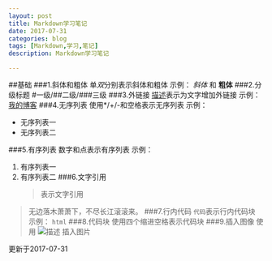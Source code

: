 ```yaml
---
layout: post
title: Markdown学习笔记
date: 2017-07-31
categories: blog
tags: [Markdown,学习,笔记]
description: Markdown学习笔记

---
```

##基础
###1.斜体和粗体
    单*双*分别表示斜体和粗体
示例：
*斜体* 和 **粗体**
###2.分级标题
    #一级/##二级/###三级
###3.外链接
    [描述](链接)表示为文字增加外链接
示例：[我的博客](http://www.murrddol.com)
###4.无序列表
    使用*/+/-和空格表示无序列表
示例：
- 无序列表一
- 无序列表二

###5.有序列表
    数字和点表示有序列表
示例：
1. 有序列表一
2. 有序列表二
###6.文字引用
    >表示文字引用
>无边落木萧萧下，不尽长江滚滚来。
###7.行内代码
    `代码`表示行内代码块
示例：
`html`
###8.代码块
使用四个缩进空格表示代码块
###9.插入图像
    使用 ![描述](图片链接地址) 插入图片

更新于2017-07-31

